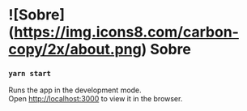 
# ![Sobre] (https://img.icons8.com/carbon-copy/2x/about.png) Sobre 
### `yarn start`

Runs the app in the development mode.<br />
Open [http://localhost:3000](http://localhost:3000) to view it in the browser.

